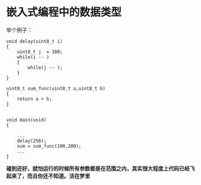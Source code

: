 # 嵌入式编程中的数据类型

举个例子：
```
void delay(uint8_t i)
{
	uint8_t j  = 100;
    while(i -- )
    {
        while(j -- );
    }
}

uint8_t sum_func(uint8_t a,uint8_t b)
{
    return a + b;
}


void main(void)
{
	
    ...
    delay(256);
    sum = sum_func(200,200);
    ...
}

```

**碰到还好，就怕运行的时候所有参数都是在范围之内，其实很大程度上代码已经飞起来了，而且你还不知道。活在梦里**
